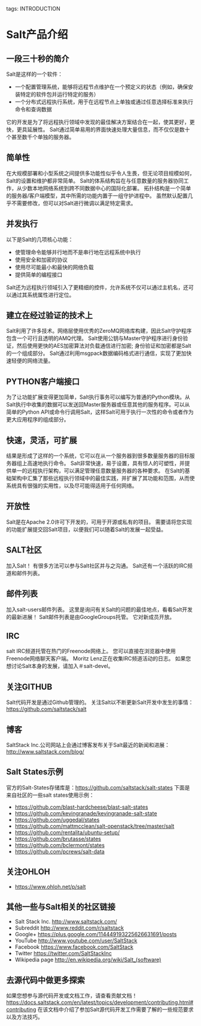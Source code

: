 <!-- toc -->

tags: INTRODUCTION

# Salt产品介绍
## 一段三十秒的简介
Salt是这样的一个软件：
- 一个配置管理系统，能够将远程节点维护在一个预定义的状态（例如，确保安装特定的软件包并运行特定的服务）
- 一个分布式远程执行系统，用于在远程节点上单独或通过任意选择标准来执行命令和查询数据

它的开发是为了将远程执行领域中发现的最佳解决方案结合在一起，使其更好，更快，更具延展性。 Salt通过简单易用的界面快速处理大量信息，而不仅仅是数十个甚至数千个单独的服务器。
## 简单性
在大规模部署和小型系统之间提供多功能性似乎令人生畏，但无论项目规模如何，Salt的设置和维护都非常简单。 Salt的体系结构旨在与任意数量的服务器协同工作，从少数本地网络系统到跨不同数据中心的国际化部署。 拓扑结构是一个简单的服务器/客户端模型，其中所需的功能内置于一组守护进程中。 虽然默认配置几乎不需要修改，但可以对Salt进行微调以满足特定需求。
## 并发执行
以下是Salt的几项核心功能：
- 使管理命令能够并行地而不是串行地在远程系统中执行
- 使用安全和加密的协议
- 使用尽可能最小和最快的网络负载
- 提供简单的编程接口

Salt还为远程执行领域引入了更精细的控件，允许系统不仅可以通过主机名，还可以通过其系统属性进行定位。
## 建立在经过验证的技术上
Salt利用了许多技术。网络层使用优秀的ZeroMQ网络库构建，因此Salt守护程序包含一个可行且透明的AMQ代理。 Salt使用公钥与Master守护程序进行身份验证，然后使用更快的AES加密算法对负载通信进行加密; 身份验证和加密都是Salt的一个组成部分。 Salt通过利用msgpack数据编码格式进行通信，实现了更加快速轻便的网络流量。
## PYTHON客户端接口
为了让功能扩展变得更加简单，Salt执行事务可以编写为普通的Python模块。从Salt执行中收集的数据可以发送回Master服务器或任意其他的服务程序。可以从简单的Python API或命令行调用Salt，这样Salt可用于执行一次性的命令或者作为更大应用程序的组成部分。
## 快速，灵活，可扩展
结果是形成了这样的一个系统，它可以在从一个服务器到很多数量服务器的目标服务器组上高速地执行命令。 Salt非常快速，易于设置，具有惊人的可塑性，并提供单一的远程执行架构，可以满足管理任意数量服务器的各种要求。 在Salt的基础架构中汇集了那些远程执行领域中的最佳实践，并扩展了其功能和范围，从而使系统具有很强的实用性，以及尽可能得适用于任何网络。
## 开放性
Salt是在Apache 2.0许可下开发的，可用于开源或私有的项目。 需要请将您实现的功能扩展提交回Salt项目，以便我们可以随着Salt的发展一起受益。
## SALT社区
加入Salt！
有很多方法可以参与Salt社区并与之沟通。
Salt还有一个活跃的IRC频道和邮件列表。
## 邮件列表
加入salt-users邮件列表。 这里是询问有关Salt的问题的最佳地点，看看Salt开发的最新进展！ Salt邮件列表是由GoogleGroups托管。 它对新成员开放。
## IRC
salt IRC频道托管在热门的Freenode网络上。 您可以直接在浏览器中使用Freenode网络聊天客户端。
Moritz Lenz正在收集IRC频道活动的日志。
如果您想讨论Salt本身的发展，请加入＃salt-devel。
## 关注GITHUB
Salt代码开发是通过Github管理的。 关注Salt以不断更新Salt开发中发生的事情：https://github.com/saltstack/salt
## 博客
SaltStack Inc.公司网站上会通过博客发布关于Salt最近的新闻和进展：http://www.saltstack.com/blog/
## Salt States示例
官方的Salt-States存储库是：https://github.com/saltstack/salt-states
下面是来自社区的一些salt states使用示例：
- https://github.com/blast-hardcheese/blast-salt-states
- https://github.com/kevingranade/kevingranade-salt-state
- https://github.com/uggedal/states
- https://github.com/mattmcclean/salt-openstack/tree/master/salt
- https://github.com/rentalita/ubuntu-setup/
- https://github.com/brutasse/states
- https://github.com/bclermont/states
- https://github.com/pcrews/salt-data
## 关注OHLOH
- https://www.ohloh.net/p/salt
## 其他一些与Salt相关的社区链接
- Salt Stack Inc. http://www.saltstack.com/
- Subreddit http://www.reddit.com/r/saltstack
- Google+ https://plus.google.com/114449193225626631691/posts
- YouTube http://www.youtube.com/user/SaltStack
- Facebook https://www.facebook.com/SaltStack
- Twitter https://twitter.com/SaltStackInc
- Wikipedia page http://en.wikipedia.org/wiki/Salt_(software)
## 去源代码中做更多探索
如果您想参与源代码开发或文档工作，请查看贡献文档！
https://docs.saltstack.com/en/latest/topics/development/contributing.html#contributing
在该文档中介绍了参加Salt源代码开发工作需要了解的一些规范要求以及方法技巧。
